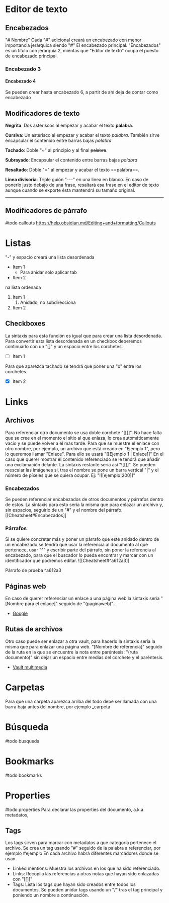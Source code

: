 # Editor de texto
## Encabezados
"# Nombre"
Cada "#" adicional creará un encabezado con menor importancia jerárquica siendo "#" El encabezado principal.
"Encabezados" es un título con jerarquía 2, mientas que "Editor de texto" ocupa el puesto de encabezado principal.
### Encabezado 3
#### Encabezado 4

Se pueden crear hasta encabezado 6, a partir de ahí deja de contar  como encabezado

## Modificadores de texto
**Negrita**: Dos asteriscos al empezar y acabar el texto **palabra**.

**Cursiva**: Un asterisco al empezar y acabar el texto *palabra*. También sirve encapsular el contenido entre barras bajas _palabra_

**Tachado**: Doble "~" al principio y al final ~~palabra~~.

**Subrayado**: Encapsular el contenido entre barras bajas _palabra_

**Resaltado**: Doble "=" al empezar y acabar el texto  ==palabra==.

**Línea divisoria**: Triple guión "---" en una linea en blanco. En caso de ponerlo justo debajo de una frase, resaltará esa frase en el editor de texto aunque cuando se exporte ésta mantendrá su tamaño original. 

---
## Modificadores de párrafo
#todo callouts
https://help.obsidian.md/Editing+and+formatting/Callouts

# Listas
"-" y espacio creará una lista desordenada
- Item 1
	- Para anidar solo aplicar tab
- Item 2

na lista ordenada
1. Item 1
	1. Anidado, no subdirecciona
2. Item 2
## Checkboxes
La sintaxis para esta función es igual que para crear una lista desordenada. Para convertir esta lista desordenada en un checkbox deberemos continuarlo con un "[]" y un espacio entre los corchetes.
- [ ] Item 1

Para que aparezca tachado se tendrá que poner una "x" entre los corchetes.
- [x] Item 2

# Links
## Archivos
Para referenciar otro documento se usa doble corchete "[[]]".
No hace falta que se cree en el momento el sitio al que enlaza, lo crea automáticamente vacío y se puede volver a él mas tarde.
Para que se muestre el enlace con otro nombre, por ejemplo, un archivo que está creado en "Ejemplo 1", pero lo queremos llamar "Enlace". Para ello se usará "[[Ejemplo 1 | Enlace]]"
En el caso que querer mostrar el contenido referenciado se le tendrá que añadir una exclamación delante. La sintaxis restante sería así "![[]]". Se pueden reescalar las imágenes si, tras el nombre se pone un barra vertical "|" y el número de píxeles que se quiera ocupar. 
Ej: "![[ejemplo|200]]"
### Encabezados
Se pueden referenciar encabezados de otros documentos y párrafos dentro de estos. La sintaxis para esto sería la misma que para enlazar un archivo y, sin espacios, seguirlo de un "#" y el nombre del párrafo.
[[Cheatsheet#Encabezados]]
### Párrafos
Si se quiere concretar más y poner un párrafo que esté anidado dentro de un encabezado se tendrá que usar la referencia al documento al que pertenece, usar "^" y escribir parte del párrafo, sin poner la referencia al encabezado, para que el buscador lo pueda encontrar y marcar con un identificador que podremos editar. 
![[Cheatsheet#^a612a3]]

Párrafo de prueba ^a612a3
## Páginas web
En caso de querer referenciar un enlace a una página web la sintaxis sería "\[Nombre para el enlace]" seguido de "(paginaweb)".
- [Google](https://www.google.com)
## Rutas de archivos
Otro caso puede ser enlazar a otra vault, para hacerlo la sintaxis sería la misma que para enlazar una página web. "[Nombre de referencia]" seguido de la ruta en la que se encuentre la nota entre paréntesis: "(ruta documento)" sin dejar un espacio entre medias del corchete y el paréntesis.
- [Vault multimedia](Z:\ObsidianVaults\Multimedia\PruebaLink.md)
# Carpetas
Para que una carpeta aparezca arriba del todo debe ser llamada con una barra baja antes del nombre, por ejemplo _carpeta

# Búsqueda
#todo busqueda

# Bookmarks
#todo bookmarks
# Properties
#todo properties
Para declarar las properties del documento, a.k.a metadatos, 
## Tags
Los tags sirven para marcar con metadatos a que categoría pertenece el archivo. 
Se crea un tag usando "#" seguido de la palabra a referenciar, por ejemplo #ejemplo
En cada archivo habrá diferentes marcadores donde se usan. 
- Linked mentions: Muestra los archivos en los que ha sido referenciado.
- Links: Recopila las referencias a otras notas que hayan sido enlazadas con "[[]]"
- Tags: Lista los tags que hayan sido creados entre todos los documentos. Se pueden anidar tags usando un "/" tras el tag principal y poniendo un nombre a continuación.
